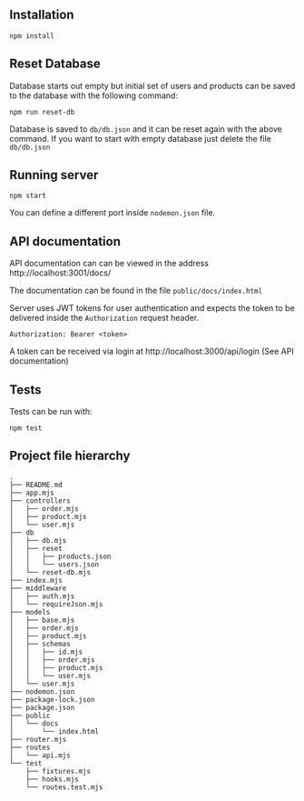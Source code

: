 ## Installation

```
npm install
```

## Reset Database

Database starts out empty but initial set of users and products can be saved
to the database with the following command:

```
npm run reset-db
```

Database is saved to `db/db.json` and it can be reset again with the above command.
If you want to start with empty database just delete the file `db/db.json`

## Running server

```
npm start
```

You can define a different port inside `nodemon.json`
file.

## API documentation

API documentation can can be viewed in the address http://localhost:3001/docs/

The documentation can be found in the file `public/docs/index.html`

Server uses JWT tokens for user authentication and expects the token to be
delivered inside the `Authorization` request header.

`Authorization: Bearer <token>`

A token can be received via login at http://localhost:3000/api/login (See API documentation)

## Tests

Tests can be run with:

```
npm test
```

## Project file hierarchy

```
.
├── README.md
├── app.mjs
├── controllers
│   ├── order.mjs
│   ├── product.mjs
│   └── user.mjs
├── db
│   ├── db.mjs
│   ├── reset
│   │   ├── products.json
│   │   └── users.json
│   └── reset-db.mjs
├── index.mjs
├── middleware
│   ├── auth.mjs
│   └── requireJson.mjs
├── models
│   ├── base.mjs
│   ├── order.mjs
│   ├── product.mjs
│   ├── schemas
│   │   ├── id.mjs
│   │   ├── order.mjs
│   │   ├── product.mjs
│   │   └── user.mjs
│   └── user.mjs
├── nodemon.json
├── package-lock.json
├── package.json
├── public
│   └── docs
│       └── index.html
├── router.mjs
├── routes
│   └── api.mjs
└── test
    ├── fixtures.mjs
    ├── hooks.mjs
    └── routes.test.mjs
```
